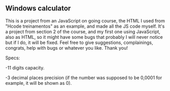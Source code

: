 ## Windows calculator

This is a project from an JavaScript on going course, the HTML I used from "Hcode treinamentos" as an example, and made all the JS code myself.
It's a project from section 2 of the course, and my first one using JavaScript, also as HTML,
so it might have some bugs that probably I will never notice but if I do, it will be fixed.
Feel free to give suggestions, complainings, congrats, help with bugs or whatever you like.
Thank you!

Specs:

-11 digits capacity.

-3 decimal places precision (if the number was supposed to be 0,0001 for example, it will be shown as 0).
